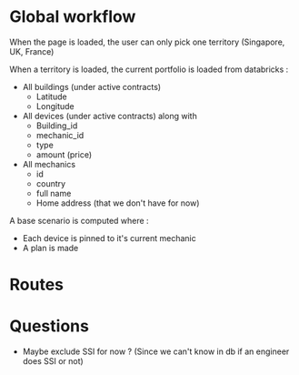 # Global workflow
When the page is loaded, the user can only pick one territory (Singapore, UK, France)

When a territory is loaded, the current portfolio is loaded from databricks : 
  - All buildings (under active contracts)
    - Latitude
    - Longitude
  - All devices (under active contracts) along with
    - Building_id 
    - mechanic_id
    - type
    - amount (price)
  - All mechanics
    - id
    - country
    - full name
    - Home address (that we don't have for now)

A base scenario is computed where : 

- Each device is pinned to it's current mechanic
- A plan is made 

# Routes 


# Questions
- Maybe exclude SSI for now ? (Since we can't know in db if an engineer does SSI or not)
